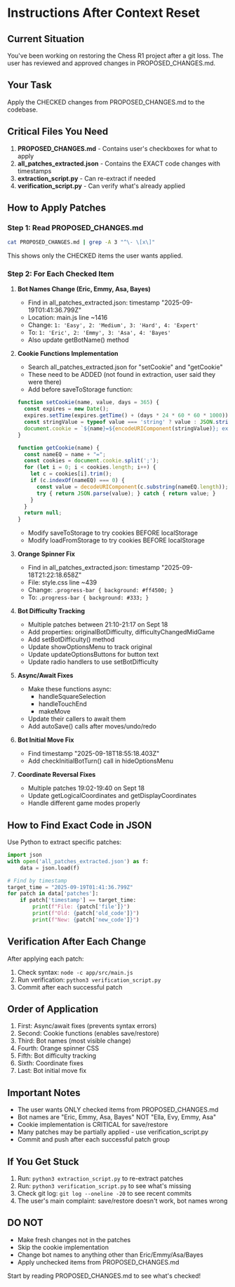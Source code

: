 # Instructions After Context Reset

## Current Situation
You've been working on restoring the Chess R1 project after a git loss. The user has reviewed and approved changes in PROPOSED_CHANGES.md.

## Your Task
Apply the CHECKED changes from PROPOSED_CHANGES.md to the codebase.

## Critical Files You Need

1. **PROPOSED_CHANGES.md** - Contains user's checkboxes for what to apply
2. **all_patches_extracted.json** - Contains the EXACT code changes with timestamps
3. **extraction_script.py** - Can re-extract if needed
4. **verification_script.py** - Can verify what's already applied

## How to Apply Patches

### Step 1: Read PROPOSED_CHANGES.md
```bash
cat PROPOSED_CHANGES.md | grep -A 3 "^\- \[x\]"
```
This shows only the CHECKED items the user wants applied.

### Step 2: For Each Checked Item

1. **Bot Names Change (Eric, Emmy, Asa, Bayes)**
   - Find in all_patches_extracted.json: timestamp "2025-09-19T01:41:36.799Z"
   - Location: main.js line ~1416
   - Change: `1: 'Easy', 2: 'Medium', 3: 'Hard', 4: 'Expert'`
   - To: `1: 'Eric', 2: 'Emmy', 3: 'Asa', 4: 'Bayes'`
   - Also update getBotName() method

2. **Cookie Functions Implementation**
   - Search all_patches_extracted.json for "setCookie" and "getCookie"
   - These need to be ADDED (not found in extraction, user said they were there)
   - Add before saveToStorage function:
   ```javascript
   function setCookie(name, value, days = 365) {
     const expires = new Date();
     expires.setTime(expires.getTime() + (days * 24 * 60 * 60 * 1000));
     const stringValue = typeof value === 'string' ? value : JSON.stringify(value);
     document.cookie = `${name}=${encodeURIComponent(stringValue)}; expires=${expires.toUTCString()}; path=/; SameSite=Lax`;
   }

   function getCookie(name) {
     const nameEQ = name + "=";
     const cookies = document.cookie.split(';');
     for (let i = 0; i < cookies.length; i++) {
       let c = cookies[i].trim();
       if (c.indexOf(nameEQ) === 0) {
         const value = decodeURIComponent(c.substring(nameEQ.length));
         try { return JSON.parse(value); } catch { return value; }
       }
     }
     return null;
   }
   ```
   - Modify saveToStorage to try cookies BEFORE localStorage
   - Modify loadFromStorage to try cookies BEFORE localStorage

3. **Orange Spinner Fix**
   - Find in all_patches_extracted.json: timestamp "2025-09-18T21:22:18.658Z"
   - File: style.css line ~439
   - Change: `.progress-bar { background: #ff4500; }`
   - To: `.progress-bar { background: #333; }`

4. **Bot Difficulty Tracking**
   - Multiple patches between 21:10-21:17 on Sept 18
   - Add properties: originalBotDifficulty, difficultyChangedMidGame
   - Add setBotDifficulty() method
   - Update showOptionsMenu to track original
   - Update updateOptionsButtons for button text
   - Update radio handlers to use setBotDifficulty

5. **Async/Await Fixes**
   - Make these functions async:
     - handleSquareSelection
     - handleTouchEnd
     - makeMove
   - Update their callers to await them
   - Add autoSave() calls after moves/undo/redo

6. **Bot Initial Move Fix**
   - Find timestamp "2025-09-18T18:55:18.403Z"
   - Add checkInitialBotTurn() call in hideOptionsMenu

7. **Coordinate Reversal Fixes**
   - Multiple patches 19:02-19:40 on Sept 18
   - Update getLogicalCoordinates and getDisplayCoordinates
   - Handle different game modes properly

## How to Find Exact Code in JSON

Use Python to extract specific patches:
```python
import json
with open('all_patches_extracted.json') as f:
    data = json.load(f)

# Find by timestamp
target_time = "2025-09-19T01:41:36.799Z"
for patch in data['patches']:
    if patch['timestamp'] == target_time:
        print(f"File: {patch['file']}")
        print(f"Old: {patch['old_code']}")
        print(f"New: {patch['new_code']}")
```

## Verification After Each Change

After applying each patch:
1. Check syntax: `node -c app/src/main.js`
2. Run verification: `python3 verification_script.py`
3. Commit after each successful patch

## Order of Application

1. First: Async/await fixes (prevents syntax errors)
2. Second: Cookie functions (enables save/restore)
3. Third: Bot names (most visible change)
4. Fourth: Orange spinner CSS
5. Fifth: Bot difficulty tracking
6. Sixth: Coordinate fixes
7. Last: Bot initial move fix

## Important Notes

- The user wants ONLY checked items from PROPOSED_CHANGES.md
- Bot names are "Eric, Emmy, Asa, Bayes" NOT "Ella, Evy, Emmy, Asa"
- Cookie implementation is CRITICAL for save/restore
- Many patches may be partially applied - use verification_script.py
- Commit and push after each successful patch group

## If You Get Stuck

1. Run: `python3 extraction_script.py` to re-extract patches
2. Run: `python3 verification_script.py` to see what's missing
3. Check git log: `git log --oneline -20` to see recent commits
4. The user's main complaint: save/restore doesn't work, bot names wrong

## DO NOT

- Make fresh changes not in the patches
- Skip the cookie implementation
- Change bot names to anything other than Eric/Emmy/Asa/Bayes
- Apply unchecked items from PROPOSED_CHANGES.md

Start by reading PROPOSED_CHANGES.md to see what's checked!